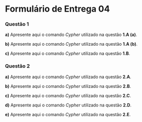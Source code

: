 # Formulário de Entrega 04

### Questão 1

**a)** Apresente aqui o comando *Cypher* utilizado na questão **1.A (a)**.

**b)** Apresente aqui o comando *Cypher* utilizado na questão **1.A (b)**.

**c)** Apresente aqui o comando *Cypher* utilizado na questão **1.B**.

### Questão 2

**a)** Apresente aqui o comando *Cypher* utilizado na questão **2.A**.

**b)** Apresente aqui o comando *Cypher* utilizado na questão **2.B**.

**c)** Apresente aqui o comando *Cypher* utilizado na questão **2.C**.

**d)** Apresente aqui o comando *Cypher* utilizado na questão **2.D**.

**e)** Apresente aqui o comando *Cypher* utilizado na questão **2.E**.
